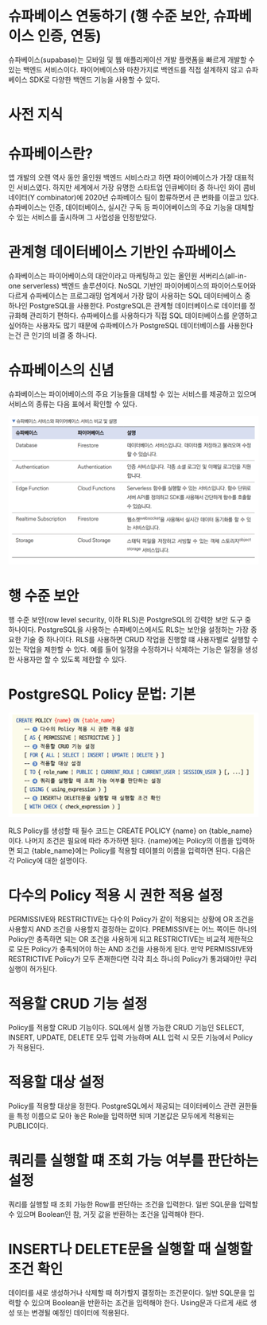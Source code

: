 # **슈파베이스 연동하기 (행 수준 보안, 슈파베이스 인증, 연동)**  
슈파베이스(supabase)는 모바일 및 웹 애플리케이션 개발 플랫폼을 빠르게 개발할 수 있는 백엔드 서비스이다. 파이어베이스와 
마찬가지로 백엔드를 직접 설계하지 않고 슈파베이스 SDK로 다양한 백엔드 기능을 사용할 수 있다.  
  
# **사전 지식**  
# **슈파베이스란?**  
앱 개발의 오랜 역사 동안 올인원 백엔드 서비스라고 하면 파이어베이스가 가장 대표적인 서비스였다. 하지만 세계에서 가장 
유명한 스타트업 인큐베이터 중 하나인 와이 콤비네이터(Y combinator)에 2020년 슈파베이스 팀이 합류하면서 큰 변화를 
이끌고 있다. 슈파베이스는 인증, 데이터베이스, 실시간 구독 등 파이어베이스의 주요 기능을 대체할 수 있는 서비스를 출시하며 
그 사업성을 인정받았다.  
  
# **관계형 데이터베이스 기반인 슈파베이스**  
슈파베이스는 파이어베이스의 대안이라고 마케팅하고 있는 올인원 서버리스(all-in-one serverless) 백엔드 솔루션이다. 
NoSQL 기반인 파이어베이스의 파이어스토어와 다르게 슈파베이스는 프로그래밍 업계에서 가장 많이 사용하는 SQL 데이터베이스 
중 하나인 PostgreSQL을 사용한다. PostgreSQL은 관계형 데이터베이스로 데이터를 정규화해 관리하기 편하다. 슈파베이스를 
사용하다가 직접 SQL 데이터베이스를 운영하고 싶어하는 사용자도 많기 때문에 슈파베이스가 PostgreSQL 데이터베이스를 
사용한다는건 큰 인기의 비결 중 하나다.  
  
# **슈파베이스의 신념**  
슈파베이스는 파이어베이스의 주요 기능들을 대체할 수 있는 서비스를 제공하고 있으며 서비스의 종류는 다음 표에서 확인할 
수 있다.  
  
![img.png](image/img.png)  
  
# **행 수준 보안**  
행 수준 보안(row level security, 이하 RLS)은 PostgreSQL의 강력한 보안 도구 중 하나이다. PostgreSQL을 사용하는 
슈파베이스에서도 RLS는 보안을 설정하는 가장 중요한 기술 중 하나이다. RLS를 사용하면 CRUD 작업을 진행할 떄 사용자별로 
실행할 수 있는 작업을 제한할 수 있다. 예를 들어 일정을 수정하거나 삭제하는 기능은 일정을 생성한 사용자만 할 수 있도록 
제한할 수 있다.  
  
# **PostgreSQL Policy 문법: 기본**  
![img.png](image/img2.png)  
  
RLS Policy를 생성할 때 필수 코드는 CREATE POLICY {name} on {table_name}이다. 나머지 조건은 필요에 따라 추가하면 된다. 
{name}에는 Policy의 이름을 입력하면 되고 {table_name}에는 Policy를 적용할 테이블의 이름을 입력하면 된다. 다음은 각 
Policy에 대한 설명이다.  
  
# **다수의 Policy 적용 시 권한 적용 설정**  
PERMISSIVE와 RESTRICTIVE는 다수의 Policy가 같이 적용되는 상황에 OR 조건을 사용할지 AND 조건을 사용할지 결정하는 
값이다. PREMISSIVE는 어느 쪽이든 하나의 Policy만 충족하면 되는 OR 조건을 사용하게 되고 RESTRICTIVE는 비교적 제한적으로 
모든 Policy가 충족되어야 하는 AND 조건을 사용하게 된다. 만약 PERMISSIVE와 RESTRICTIVE Policy가 모두 존재한다면 
각각 최소 하나의 Policy가 통과돼야만 쿠리 실행이 허가된다.  
  
# **적용할 CRUD 기능 설정**  
Policy를 적용할 CRUD 기능이다. SQL에서 실행 가능한 CRUD 기능인 SELECT, INSERT, UPDATE, DELETE 모두 입력 가능하며
ALL 입력 시 모든 기능에서 Policy가 적용된다.  
  
# **적용할 대상 설정**  
Policy를 적용할 대상을 정한다. PostgreSQL에서 제공되는 데이터베이스 관련 권한들을 특정 이름으로 모아 놓은 Role을 
입력하면 되며 기본값은 모두에게 적용되는 PUBLIC이다.  
  
# **쿼리를 실행할 떄 조회 가능 여부를 판단하는 설정**  
쿼리를 실행할 때 조회 가능한 Row를 판단하는 조건을 입력한다. 일반 SQL문을 입력할 수 있으며 Boolean인 참, 거짓 값을 
반환하는 조건을 입력해야 한다.  
  
# **INSERT나 DELETE문을 실행할 때 실행할 조건 확인**  
데이터를 새로 생성하거나 삭제할 때 허가할지 결정하는 조건문이다. 일반 SQL문을 입력할 수 있으며 Boolean을 반환하는 조건을 
입력해야 한다. Using문과 다르게 새로 생성 또는 변경될 예정인 데이터에 적용된다.  
  
